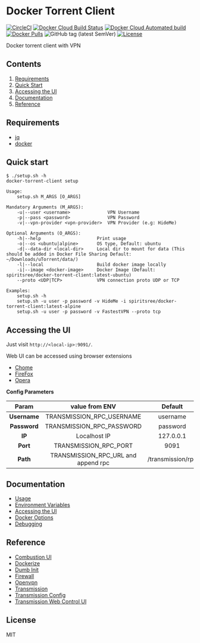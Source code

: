 # Docker Torrent Client

[![CircleCI](https://circleci.com/gh/spiritsree/docker-torrent-client.svg?style=svg)](https://app.circleci.com/pipelines/github/spiritsree/docker-torrent-client)
[![Docker Cloud Build Status](https://img.shields.io/docker/cloud/build/spiritsree/docker-torrent-client)](https://hub.docker.com/repository/docker/spiritsree/docker-torrent-client)
[![Docker Cloud Automated build](https://img.shields.io/docker/cloud/automated/spiritsree/docker-torrent-client)](https://hub.docker.com/repository/docker/spiritsree/docker-torrent-client)
[![Docker Pulls](https://img.shields.io/docker/pulls/spiritsree/docker-torrent-client)](https://hub.docker.com/repository/docker/spiritsree/docker-torrent-client)
![GitHub tag (latest SemVer)](https://img.shields.io/github/v/tag/spiritsree/docker-torrent-client?sort=semver)
[![License](https://img.shields.io/badge/license-MIT-blue.svg)](https://github.com/containous/traefik/blob/master/LICENSE.md)


Docker torrent client with VPN

## Contents

1. [Requirements](#requirements)
1. [Quick Start](#quick-start)
1. [Accessing the UI](#accessing-the-ui)
1. [Documentation](#documentation)
1. [Reference](#reference)

## Requirements

* [jq](https://stedolan.github.io/jq/)
* [docker](https://www.docker.com/)

## Quick start

```
$ ./setup.sh -h
docker-torrent-client setup

Usage:
    setup.sh M_ARGS [O_ARGS]

Mandatory Arguments (M_ARGS):
    -u|--user <username>              VPN Username
    -p|--pass <password>              VPN Password
    -v|--vpn-provider <vpn-provider>  VPN Provider (e.g: HideMe)

Optional Arguments (O_ARGS):
    -h|--help                     Print usage
    -o|--os <ubuntu|alpine>       OS type, Default: ubuntu
    -d|--data-dir <local-dir>     Local dir to mount for data (This should be added in Docker File Sharing Default: ~/Downloads/uTorrent/data/)
    -l|--local                    Build docker image locally
    -i|--image <docker-image>     Docker Image (Default: spiritsree/docker-torrent-client:latest-ubuntu)
    --proto <UDP|TCP>             VPN connection proto UDP or TCP

Examples:
    setup.sh -h
    setup.sh -u user -p password -v HideMe -i spiritsree/docker-torrent-client:latest-alpine
    setup.sh -u user -p password -v FastestVPN --proto tcp
```

## Accessing the UI

Just visit `http://<local-ip>:9091/`.

Web UI can be accessed using browser extensions

* [Chome](https://chrome.google.com/webstore/detail/transmission-easy-client/cmkphjiphbjkffbcbnjiaidnjhahnned?hl=en)
* [FireFox](https://addons.mozilla.org/en-US/firefox/addon/transmission-easy-client/)
* [Opera](https://addons.opera.com/en/extensions/details/transmission-easy-client/)

**Config Parameters**

| Param        | value from ENV                      |  Default          |
|:------------:|:-----------------------------------:|:-----------------:|
| **Username** | TRANSMISSION_RPC_USERNAME           | username          |
| **Password** | TRANSMISSION_RPC_PASSWORD           | password          |
| **IP**       | Localhost IP                        | 127.0.0.1         |
| **Port**     | TRANSMISSION_RPC_PORT               | 9091              |
| **Path**     | TRANSMISSION_RPC_URL and append rpc | /transmission/rpc |

## Documentation

* [Usage](./doc/usage.md)
* [Environment Variables](./doc/env.md)
* [Accessing the UI](./doc/web-ui.md)
* [Docker Options](./doc/docker.md)
* [Debugging](./doc/debug.md)

## Reference

* [Combustion UI](https://github.com/Secretmapper/combustion)
* [Dockerize](https://github.com/jwilder/dockerize)
* [Dumb Init](https://github.com/Yelp/dumb-init)
* [Firewall](https://help.ubuntu.com/lts/serverguide/firewall.html)
* [Openvpn](https://openvpn.net/community-resources/reference-manual-for-openvpn-2-4/)
* [Transmission](https://github.com/transmission/transmission)
* [Transmission Config](https://github.com/transmission/transmission/wiki/Editing-Configuration-Files)
* [Transmission Web Control UI](https://github.com/ronggang/transmission-web-control)

## License

MIT
